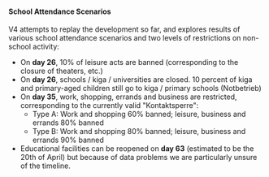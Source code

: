 #### School Attendance Scenarios

V4 attempts to replay the development so far, and explores results of various school attendance scenarios and two levels of restrictions on non-school activity:

- On **day 26**, 10% of leisure acts are banned (corresponding to the closure of theaters, etc.)
- On **day 26**, schools / kiga / universities are closed. 10 percent of kiga and primary-aged children still go to kiga / primary schools (Notbetrieb)
- On **day 35**, work, shopping, errands and business are restricted, corresponding to the currently valid "Kontaktsperre":
  - Type A: Work and shopping 60% banned; leisure, business and errands 80% banned
  - Type B: Work and shopping 80% banned; leisure, business and errands 90% banned
- Educational facilities can be reopened on **day 63** (estimated to be the 20th of April) but because of data problems we are particularly unsure of the timeline.
